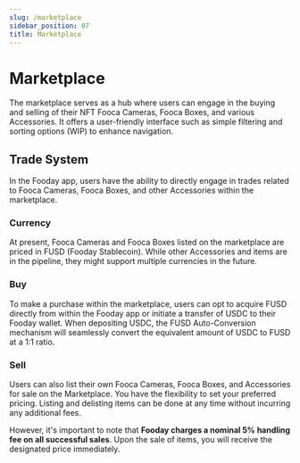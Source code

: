 ```yaml
---
slug: /marketplace
sidebar_position: 07
title: Marketplace
---
```


# Marketplace 

The marketplace serves as a hub where users can engage in the buying and selling of their NFT Fooca Cameras, Fooca Boxes, and various Accessories. It offers a user-friendly interface such as simple filtering and sorting options (WIP) to enhance navigation.

## Trade System

In the Fooday app, users have the ability to directly engage in trades related to Fooca Cameras, Fooca Boxes, and other Accessories within the marketplace.

### Currency

At present, Fooca Cameras and Fooca Boxes listed on the marketplace are priced in FUSD (Fooday Stablecoin). While other Accessories and items are in the pipeline, they might support multiple currencies in the future.

### Buy

To make a purchase within the marketplace, users can opt to acquire FUSD directly from within the Fooday app or initiate a transfer of USDC to their Fooday wallet. When depositing USDC, the FUSD Auto-Conversion mechanism will seamlessly convert the equivalent amount of USDC to FUSD at a 1:1 ratio.

### Sell

Users can also list their own Fooca Cameras, Fooca Boxes, and Accessories for sale on the Marketplace. You have the flexibility to set your preferred pricing. Listing and delisting items can be done at any time without incurring any additional fees. 

However, it's important to note that **Fooday charges a nominal 5% handling fee on all successful sales**. Upon the sale of items, you will receive the designated price immediately.